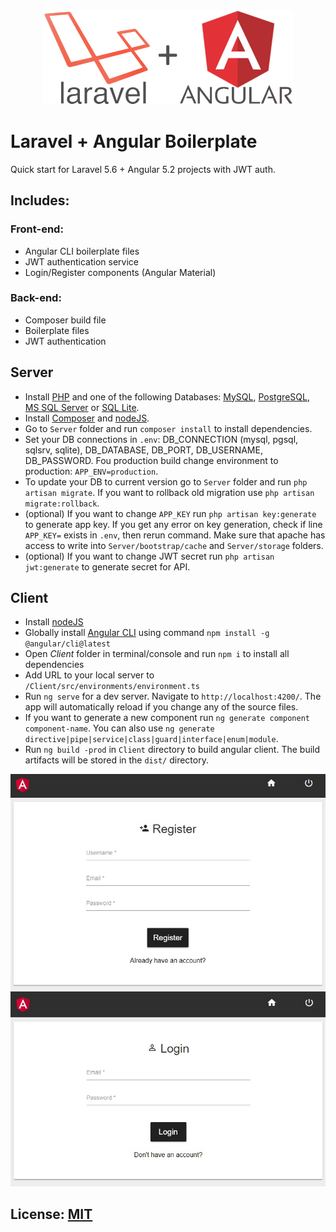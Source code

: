 <div align="center">
	<img src="./logo.png" width="400" alt="Laravel + Angular Logo"/>
</div>

# Laravel + Angular Boilerplate
Quick start for Laravel 5.6 + Angular 5.2 projects with JWT auth.

## Includes:

### Front-end:
- Angular CLI boilerplate files
- JWT authentication service
- Login/Register components (Angular Material)   

### Back-end:
- Composer build file
- Boilerplate files
- JWT authentication

## Server
- Install [PHP](http://fi2.php.net/downloads.php) and one of the following Databases: [MySQL](https://www.mysql.com/downloads/), [PostgreSQL](https://www.postgresql.org/download/), [MS SQL Server](https://www.microsoft.com/en-us/sql-server/sql-server-downloads) or [SQL Lite](https://www.sqlite.org/download.html).
- Install [Composer](https://getcomposer.org/) and [nodeJS](https://nodejs.org).
- Go to `Server` folder and run `composer install` to install dependencies.
- Set your DB connections in `.env`: DB_CONNECTION (mysql, pgsql, sqlsrv, sqlite), DB_DATABASE, DB_PORT, DB_USERNAME, DB_PASSWORD. Fou production build change environment to production: `APP_ENV=production`.
- To update your DB to current version go to `Server` folder and run `php artisan migrate`. If you want to rollback old migration use `php artisan migrate:rollback`.
- (optional) If you want to change `APP_KEY` run `php artisan key:generate` to generate app key. If you get any error on key generation, check if line `APP_KEY=` exists in `.env`, then rerun command. Make sure that apache has access to write into `Server/bootstrap/cache` and `Server/storage` folders. 
- (optional) If you want to change JWT secret run `php artisan jwt:generate` to generate secret for API.

## Client
- Install [nodeJS](https://nodejs.org)
- Globally install [Angular CLI](https://cli.angular.io/) using command `npm install -g @angular/cli@latest`
- Open *Client* folder in terminal/console and run `npm i` to install all dependencies
- Add URL to your local server to  `/Client/src/environments/environment.ts`
- Run `ng serve` for a dev server. Navigate to `http://localhost:4200/`. The app will automatically reload if you change any of the source files.
- If you want to generate a new component run `ng generate component component-name`. You can also use `ng generate directive|pipe|service|class|guard|interface|enum|module`.
- Run `ng build -prod` in `Client` directory to build angular client. The build artifacts will be stored in the `dist/` directory.

![Screenshot](./img1.jpg)

## License: [MIT](https://opensource.org/licenses/MIT)